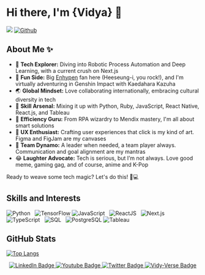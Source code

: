 # Hi there, I'm {Vidya} 👋

![](https://visitor-badge.laobi.icu/badge?page_id=catgoesmeow14.catgoesmeow14)
[![Github](https://img.shields.io/github/followers/catgoesmeow14?label=Follow&style=social)](https://github.com/catgoesmeow14)

## About Me ✨

- 🌱 **Tech Explorer:** Diving into Robotic Process Automation and Deep Learning, with a current crush on Next.js
- 👾 **Fun Side:** Big [Enhypen](https://www.youtube.com/playlist?list=PLMQ4WMltba-GshOjhZBypZnY-e9E2iUfU) fan here (Heeseung-i, you rock!), and I'm virtually adventuring in Genshin Impact with Kaedahara Kazuha
- 🌏 **Global Mindset:** Love collaborating internationally, embracing cultural diversity in tech
- 🚀 **Skill Arsenal:** Mixing it up with Python, Ruby, JavaScript, React Native, React.js, and Tableau
- 🤖 **Efficiency Guru:** From RPA wizardry to Mendix mastery, I'm all about smart solutions
- 🎨 **UX Enthusiast:** Crafting user experiences that click is my kind of art. Figma and FigJam are my canvases
- 💬 **Team Dynamo:** A leader when needed, a team player always. Communication and goal alignment are my mantras
- 😂 **Laughter Advocate:** Tech is serious, but I’m not always. Love good meme, gaming gag, and of course, anime and K-Pop

Ready to weave some tech magic? Let's do this! 🌠💻

## Skills and Interests

![Python](https://img.icons8.com/color/48/000000/python.png) &nbsp;
![TensorFlow](https://img.icons8.com/color/48/000000/tensorflow.png)
![JavaScript](https://img.icons8.com/color/48/000000/javascript.png) &nbsp;
![ReactJS](https://img.icons8.com/color/48/000000/react-native.png) &nbsp;
![Next.js](https://img.icons8.com/color/48/000000/nextjs.png) &nbsp;
![TypeScript](https://img.icons8.com/color/48/000000/typescript.png) &nbsp;
![SQL](https://img.icons8.com/color/48/000000/sql.png) &nbsp;
![PostgreSQL](https://img.icons8.com/color/48/000000/postgreesql.png)
![Tableau](https://img.icons8.com/color/48/000000/tableau-software.png)


## GitHub Stats

[![Top Langs](https://github-readme-stats.vercel.app/api/top-langs/?username=catgoesmeow14&langs_count=10&layout=compact&theme=radical)](https://github.com/catgoesmeow14/github-readme-stats)

<div id="badges" align="center">
  <a href="https://www.linkedin.com/in/vidya-chandradev/">
    <img src="https://img.shields.io/badge/LinkedIn-blue?style=for-the-badge&logo=linkedin&logoColor=white" alt="LinkedIn Badge"/>
  </a>
  <a href="https://www.instagram.com/mynameis_vidya/">
    <img src="https://img.shields.io/badge/Instagram-E4405F?style=for-the-badge&logo=instagram&logoColor=white" alt="Youtube Badge"/>
  </a>
  <a href="https://medium.com/@vidyachan">
    <img src="https://img.shields.io/badge/Medium-12100E?style=for-the-badge&logo=medium&logoColor=white" alt="Twitter Badge"/>
  </a>
  <a href="https://vidy-verse.vercel.app/">
    <img src="https://img.shields.io/badge/Vidy--Verse-6F42C1?style=for-the-badge&logo=placeholder&logoColor=white" alt="Vidy-Verse Badge"/>
</a>

</div>

<!--
**catgoesmeow14/catgoesmeow14** is a ✨ _special_ ✨ repository because its `README.md` (this file) appears on your GitHub profile.

Here are some ideas to get you started:

- 🔭 I’m currently working on ...
- 🌱 I’m currently learning ...
- 👯 I’m looking to collaborate on ...
- 🤔 I’m looking for help with ...
- 💬 Ask me about ...
- 📫 How to reach me: ...
- 😄 Pronouns: ...
- ⚡ Fun fact: ...
-->
